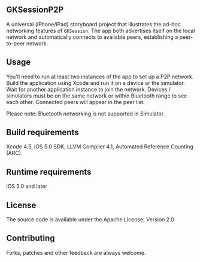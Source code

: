 ## GKSessionP2P
A universal (iPhone/iPad) storyboard project that illustrates the ad-hoc networking features of `GKSession`. The app both advertises itself on the local network and automatically connects to available peers, establishing a peer-to-peer network.

## Usage
You'll need to run at least two instances of the app to set up a P2P network. Build the application using Xcode and run it on a device or the simulator. Wait for another application instance to join the network. Devices / simulators must be on the same network or within Bluetooth range to see each other. Connected peers will appear in the peer list.

Please note: Bluetooth networking is not supported in Simulator.

## Build requirements
Xcode 4.5, iOS 5.0 SDK, LLVM Compiler 4.1, Automated Reference Counting (ARC).

## Runtime requirements
iOS 5.0 and later

## License
The source code is available under the Apache License, Version 2.0

## Contributing
Forks, patches and other feedback are always welcome.
